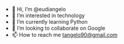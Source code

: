 - 👋 Hi, I’m @eudiangelo
- 👀 I’m interested in technology
- 🌱 I’m currently learning Python
- 💞️ I’m looking to collaborate on Google
- 📫 How to reach me tangelo90@gmail.com

<!---
eudiangelo/eudiangelo is a ✨ special ✨ repository because its `README.md` (this file) appears on your GitHub profile.
You can click the Preview link to take a look at your changes.
--->
